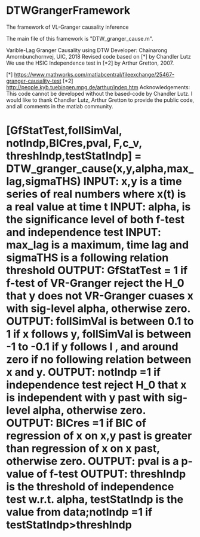 # DTWGrangerFramework
The framework of VL-Granger causality inference

The main file of this framework is "DTW_granger_cause.m".

Varible-Lag Granger Causality using DTW
Developer: Chainarong Amornbunchornvej, UIC, 2018
Revised code based on [*] by Chandler Lutz
We use the HSIC Independence test in [*2] by Arthur Gretton, 2007.

[*] https://www.mathworks.com/matlabcentral/fileexchange/25467-granger-causality-test
[*2] http://people.kyb.tuebingen.mpg.de/arthur/indep.htm
 Acknowledgements:
   This code cannot be developed without the based-code by Chandler Lutz.
   I would like to thank Chandler Lutz, Arthur Gretton to provide the public code, 
   and all comments in the matlab community.

 [GfStatTest,follSimVal, notIndp,BICres,pval, F,c_v, threshIndp,testStatIndp] = DTW_granger_cause(x,y,alpha,max_lag,sigmaTHS)
 INPUT: x,y is a time series of real numbers where x(t) is a real value at
 time t
 INPUT: alpha, is the significance level of both f-test and independence
 test
 INPUT: max_lag is a maximum, time lag and sigmaTHS is a following
 relation threshold
 OUTPUT: GfStatTest = 1 if f-test of VR-Granger reject the H_0 that y does
 not VR-Granger cuases x with sig-level alpha, otherwise zero.
 OUTPUT: follSimVal is between 0.1 to 1 if x follows y,  follSimVal is
 between -1 to -0.1 if y follows l , and around zero if no following
 relation between x and y.
 OUTPUT: notIndp =1 if independence test reject H_0 that x is independent
 with y past with sig-level alpha, otherwise zero. 
 OUTPUT: BICres =1 if BIC of  regression of x on x,y past is greater than
 regression of x on x past, otherwise zero.
 OUTPUT: pval is a p-value of f-test
 OUTPUT:  threshIndp is the threshold of independence test w.r.t. alpha, testStatIndp is the value from data;notIndp =1 if testStatIndp>threshIndp
============

